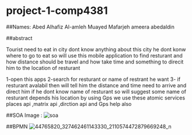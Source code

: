 # project-1-comp4381
##Names:
Abed Alhafiz Al-amleh
Muayed Mafarjeh
ameera abedaldin

##abstract 

Tourist need to eat in city dont know anything about this city 
he dont konw where to go to eat  so will use this mobile application 
to find resturant and how distance should be travel and how take time and something to direcit him to 
the location of resturant 

1-open this apps
2-search for resturant or name of restrant he want 
3- if resturant avalabil then will tell him the distance and time need to arrive and direct him 
if he dont know name of resturant so will suggest some name of resturant depends his location by using Gps
we use these atomic services  places api ,matrix api ,dirction api and Gps help also 

##SOA Image : 
![soa](https://user-images.githubusercontent.com/34231700/47440652-4582ff00-d7b7-11e8-99cc-388a379b54b2.png)

##BPMN
![44765820_327462461143330_2110574472879669248_n](https://user-images.githubusercontent.com/34231700/47440933-d35eea00-d7b7-11e8-8aa1-a023f863c11f.png)
